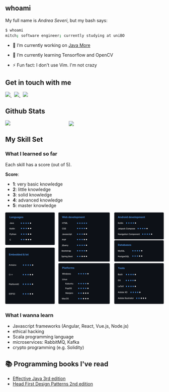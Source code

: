 ## whoami
My full name is *Andrea Severi*, but my bash says:
```bash
$ whoami
mitch; software engineer; currently studying at uniBO
```

- 🔭 I’m currently working on [Java More](https://github.com/seve-andre/java-more)


- 🌱 I’m currently learning Tensorflow and OpenCV


- ⚡ Fun fact: I don't use Vim. I'm not crazy

## Get in touch with me
<div>
<a href="https://www.instagram.com/seve_andre/" target="_blank">
    <img src="https://edent.github.io/SuperTinyIcons/images/svg/instagram.svg" width="28">
</a>
&nbsp; <!--- hspace -->
<a href="https://www.linkedin.com/in/andrea-severi/" target="_blank">
    <img src="https://edent.github.io/SuperTinyIcons/images/svg/linkedin.svg" width="28">
</a>
&nbsp; <!--- hspace -->
<a href="https://mail.google.com/mail/u/0/?tab=mm#inbox?compose=CllgCJvpbJhNfMfzbCjhjFgFjFVzQvTdNMbtzlsvsftGGbFDMrjdmgcMmgVjPhhZBcRKwQnnCHg" target="_blank">
    <img src="https://edent.github.io/SuperTinyIcons/images/svg/gmail.svg" width="28">
</a>
</div>


## Github Stats
<div>
  <img src="https://github-readme-stats.vercel.app/api/top-langs/?username=seve-andre&hide_border=true&layout=compact&theme=github_dark" align="left" width="40%">
  <img src="https://github-readme-stats.vercel.app/api?username=seve-andre&show_icons=true&count_private=true&theme=github_dark&hide_border=true" align="center">
</div>

## My Skill Set
### What I learned so far
Each skill has a score (out of 5).

**Score**:
- **1**: very basic knowledge
- **2**: little knowledge
- **3**: solid knowledge
- **4**: advanced knowledge
- **5**: master knowledge


![Skills summary](skills.png)

### What I wanna learn
- Javascript frameworks (Angular, React, Vue.js, Node.js)
- ethical hacking
- Scala programming language
- microservices: RabbitMQ, Kafka
- crypto programming (e.g. Solidity)

## :books: Programming books I've read
- [Effective Java 3rd edition](https://www.oreilly.com/library/view/effective-java/9780134686097/)
- [Head First Design Patterns 2nd edition](https://www.oreilly.com/library/view/head-first-design/9781492077992/)
